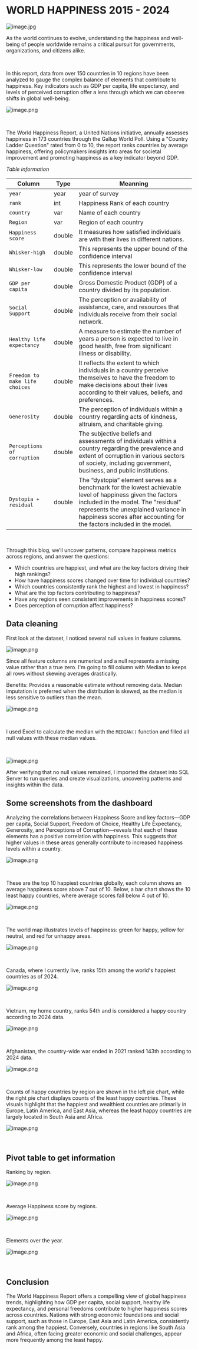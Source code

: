 # WORLD HAPPINESS 2015 - 2024

![image.jpg](/World-happiness/Images/image1.jpg)

<p>As the world continues to evolve, understanding the happiness and well-being of people worldwide remains a critical pursuit for governments, organizations, and citizens alike.</p>

<br>

<p>In this report, data from over 150 countries in 10 regions have been analyzed to gauge the complex balance of elements that contribute to happiness. Key indicators such as GDP per capita, life expectancy, and levels of perceived corruption offer a lens through which we can observe shifts in global well-being. 

<br>

![image.png](/World-happiness/Images/image2.png)

<br>

<p> The World Happiness Report, a United Nations initiative, annually assesses happiness in 173 countries through the Gallup World Poll. Using a "Country Ladder Question" rated from 0 to 10, the report ranks countries by average happiness, offering policymakers insights into areas for societal improvement and promoting happiness as a key indicator beyond GDP.

<br> 

*Table information*

| Column      | Type | Meanning       |
|-------------|-----|------------|
| <code>year</code>    | year  | year of survey   |
| <code>rank</code>  | int  | Happiness Rank of each country |
| <code>country</code> | var  | Name of each country |
| <code>Region</code> | var  | Region of each country |
| <code>Happiness score</code>    | double  |  It measures how satisfied individuals are with their lives in different nations.  |
| <code>Whisker-high</code>    | double  | This represents the upper bound of the confidence interval   |
| <code>Whisker-low</code>    | double  | This represents the lower bound of the confidence interval   |
| <code>GDP per capita</code>    | double  | Gross Domestic Product (GDP) of a country divided by its population.   |
| <code>Social Support</code>    | double  | The perception or availability of assistance, care, and resources that individuals receive from their social network.   |
| <code>Healthy life expectancy</code>    | double  | A measure to estimate the number of years a person is expected to live in good health, free from significant illness or disability. |
| <code>Freedom to make life choices</code>    | double  | It reflects the extent to which individuals in a country perceive themselves to have the freedom to make decisions about their lives according to their values, beliefs, and preferences.   |
| <code>Generosity</code>    | double  | The perception of individuals within a country regarding acts of kindness, altruism, and charitable giving.    |
| <code>Perceptions of corruption</code>    | double  | The subjective beliefs and assessments of individuals within a country regarding the prevalence and extent of corruption in various sectors of society, including government, business, and public institutions.    |
| <code>Dystopia + residual</code>    | double  | The “dystopia” element serves as a benchmark for the lowest achievable level of happiness given the factors included in the model. The "residual" represents the unexplained variance in happiness scores after accounting for the factors included in the model. |

<br>

Through this blog, we’ll uncover patterns, compare happiness metrics across regions, and answer the questions:

* Which countries are happiest, and what are the key factors driving their high rankings? 
* How have happiness scores changed over time for individual countries?
* Which countries consistently rank the highest and lowest in happiness? 
* What are the top factors contributing to happiness?
* Have any regions seen consistent improvements in happiness scores?
* Does perception of corruption affect happiness?


## Data cleaning

First look at the dataset, I noticed several null values in feature columns.

![image.png](/World-happiness/Images/image3.png)

<p> Since all feature columns are numerical and a null represents a missing value rather than a true zero. I'm going to fill column with Median to keeps all rows without skewing averages drastically.
<p> Benefits: Provides a reasonable estimate without removing data. Median imputation is preferred when the distribution is skewed, as the median is less sensitive to outliers than the mean.

![image.png](/World-happiness/Images/image4.png)

<br>

I used Excel to calculate the median with the <code>MEDIAN()</code> function and filled all null values with these median values.

<br>

![image.png](/World-happiness/Images/image5.png)

After verifying that no null values remained, I imported the dataset into SQL Server to run queries and create visualizations, uncovering patterns and insights within the data.

## Some screenshots from the dashboard

<p> Analyzing the correlations between Happiness Score and key factors—GDP per capita, Social Support, Freedom of Choice, Healthy Life Expectancy, Generosity, and Perceptions of Corruption—reveals that each of these elements has a positive correlation with happiness. This suggests that higher values in these areas generally contribute to increased happiness levels within a country.

![image.png](/World-happiness/Images/image6.png)

<br>

<p> These are the top 10 happiest countries globally, each column shows an average happiness score above 7 out of 10. Below, a bar chart shows the 10 least happy countries, where average scores fall below 4 out of 10. 

![image.png](/World-happiness/Images/image7.png)

<br>

<p> The world map illustrates levels of happiness: green for happy, yellow for neutral, and red for unhappy areas.

![image.png](/World-happiness/Images/image8.png)

<br>

<p> Canada, where I currently live, ranks 15th among the world's happiest countries as of 2024.

![image.png](/World-happiness/Images/image9.png)

<br>

<p> Vietnam, my home country, ranks 54th and is considered a happy country according to 2024 data.

![image.png](/World-happiness/Images/image13.png)

<br>

<p>Afghanistan, the country-wide war ended in 2021 ranked 143th according to 2024 data.

![image.png](/World-happiness/Images/image12.png)

<br>

<p> Counts of happy countries by region are shown in the left pie chart, while the right pie chart displays counts of the least happy countries. These visuals highlight that the happiest and wealthiest countries are primarily in Europe, Latin America, and East Asia, whereas the least happy countries are largely located in South Asia and Africa.

![image.png](/World-happiness/Images/image14.png)

<br>

## Pivot table to get information

Ranking by region.

![image.png](/World-happiness/Images/image16.png)

<br>

Average Happiness score by regions.

![image.png](/World-happiness/Images/image17.png)

<br>

Elements over the year.

![image.png](/World-happiness/Images/image18.png)

<br>

## Conclusion

<p>The World Happiness Report offers a compelling view of global happiness trends, highlighting how GDP per capita, social support, healthy life expectancy, and personal freedoms contribute to higher happiness scores across countries. Nations with strong economic foundations and social support, such as those in Europe, East Asia and Latin America, consistently rank among the happiest. Conversely, countries in regions like South Asia and Africa, often facing greater economic and social challenges, appear more frequently among the least happy.